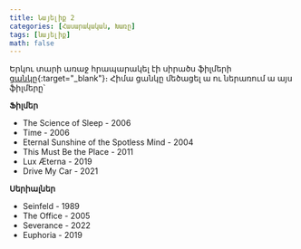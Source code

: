 ```yaml
---
title: Նայելիք 2
categories: [Հասարակական, Խառը]
tags: [նայելիք]
math: false
---
```


Երկու տարի առաջ հրապարակել էի սիրածս ֆիլմերի [ցանկը](/posts/նայելիք-1/){:target="\_blank"}։ Հիմա ցանկը մեծացել ա ու ներառում ա այս ֆիլմերը՝

**Ֆիլմեր**

- The Science of Sleep - 2006
- Time - 2006
- Eternal Sunshine of the Spotless Mind - 2004
- This Must Be the Place - 2011
- Lux Æterna - 2019
- Drive My Car - 2021

**Սերիալներ**

- Seinfeld - 1989
- The Office - 2005
- Severance - 2022
- Euphoria - 2019
